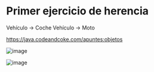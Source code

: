 # Primer ejercicio de herencia

Vehículo -> Coche
Vehículo -> Moto

https://java.codeandcoke.com/apuntes:objetos

![image](https://user-images.githubusercontent.com/91023374/212052492-7369fa51-d7a9-4518-a8c4-8ad5a69efbe4.png)

![image](https://user-images.githubusercontent.com/91023374/212059260-e9504c93-275a-460b-8f41-39884a122c50.png)

